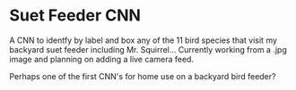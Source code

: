 # Suet Feeder CNN
A CNN to identfy by label and box any of the 11 bird species that visit my backyard suet feeder including Mr. Squirrel...
Currently working from a .jpg image and planning on adding a live camera feed.

Perhaps one of the first CNN's for home use on a backyard bird feeder?
